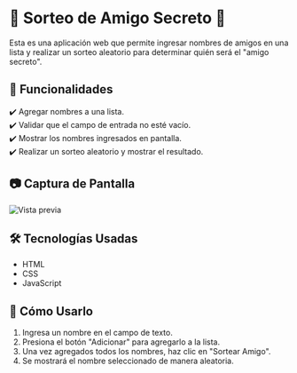 # 🎉 Sorteo de Amigo Secreto 🎁  

Esta es una aplicación web que permite ingresar nombres de amigos en una lista y realizar un sorteo aleatorio para determinar quién será el "amigo secreto".  

## 🚀 Funcionalidades  
✔️ Agregar nombres a una lista.  
✔️ Validar que el campo de entrada no esté vacío.  
✔️ Mostrar los nombres ingresados en pantalla.  
✔️ Realizar un sorteo aleatorio y mostrar el resultado.  

## 📷 Captura de Pantalla  
![Vista previa](screenshot.png)  

## 🛠️ Tecnologías Usadas  
- HTML  
- CSS  
- JavaScript  

## 📌 Cómo Usarlo  
1. Ingresa un nombre en el campo de texto.  
2. Presiona el botón "Adicionar" para agregarlo a la lista.  
3. Una vez agregados todos los nombres, haz clic en "Sortear Amigo".  
4. Se mostrará el nombre seleccionado de manera aleatoria.  


